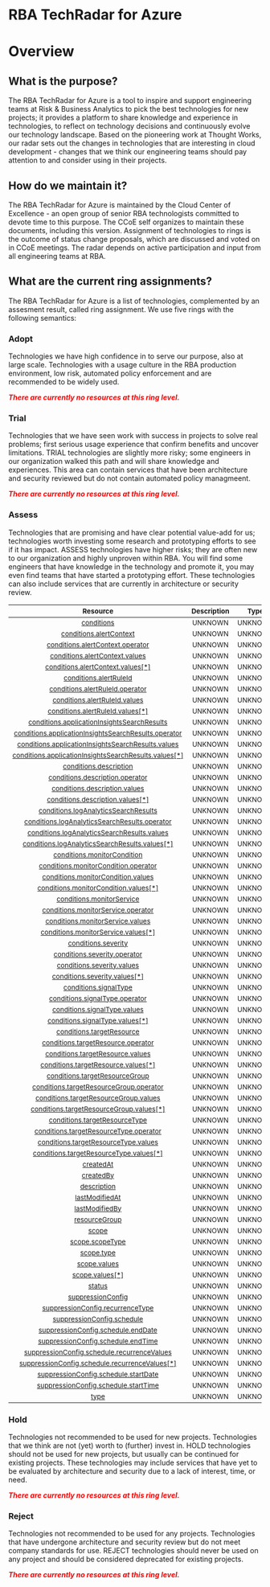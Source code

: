 
RBA TechRadar for Azure
=======================

# Overview

## What is the purpose?


The RBA TechRadar for Azure is a tool to inspire and support engineering teams at Risk & Business Analytics to pick the best technologies for new projects; it provides a platform to share knowledge and experience in technologies, to reflect on technology decisions and continuously evolve our technology landscape.  Based on the pioneering work at Thought Works, our radar sets out the changes in technologies that are interesting in cloud development - changes that we think our engineering teams should pay attention to and consider using in their projects.
## How do we maintain it?


The RBA TechRadar for Azure is maintained by the Cloud Center of Excellence - an open group of senior RBA technologists committed to devote time to this purpose.  The CCoE self organizes to maintain these documents, including this version.  Assignment of technologies to rings is the outcome of status change proposals, which are discussed and voted on in CCoE meetings.  The radar depends on active participation and input from all engineering teams at RBA.
## What are the current ring assignments?


The RBA TechRadar for Azure is a list of technologies, complemented by an assesment result, called ring assignment.  We use five rings with the following semantics:
### Adopt


Technologies we have high confidence in to serve our purpose, also at large scale.  Technologies with a usage culture in the RBA production environment, low risk, automated policy enforcement and are recommended to be widely used.  
  
***<font color="red"> There are currently no resources at this ring level. </font>***
### Trial


Technologies that we have seen work with success in projects to solve real problems;  first serious usage experience that confirm benefits and uncover limitations.  TRIAL technologies are slightly more risky; some engineers in our organization walked this path and will share knowledge and experiences.  This area can contain services that have been architecture and security reviewed but do not contain automated policy managmeent.  
  
***<font color="red"> There are currently no resources at this ring level. </font>***
### Assess


Technologies that are promising and have clear potential value-add for us; technologies worth investing some research and prototyping efforts to see if it has impact.  ASSESS technologies have higher risks;  they are often new to our organization and highly unproven within RBA.  You will find some engineers that have knowledge in the technology and promote it, you may even find teams that have started a prototyping effort.  These technologies can also include services that are currently in architecture or security review.  

|<sub>Resource</sub>|<sub>Description</sub>|<sub>Type</sub>|<sub>Status</sub>|
| :---: | :---: | :---: | :---: |
|<sub>[conditions](https://github.com/openrba/python-azure-techradar/tree/master/Microsoft.AlertsManagement/actionRules/conditions)</sub>|<sub>UNKNOWN</sub>|<sub>UNKNOWN</sub>|<sub>ASSESS</sub>|
|<sub>[conditions.alertContext](https://github.com/openrba/python-azure-techradar/tree/master/Microsoft.AlertsManagement/actionRules/conditions.alertContext)</sub>|<sub>UNKNOWN</sub>|<sub>UNKNOWN</sub>|<sub>ASSESS</sub>|
|<sub>[conditions.alertContext.operator](https://github.com/openrba/python-azure-techradar/tree/master/Microsoft.AlertsManagement/actionRules/conditions.alertContext.operator)</sub>|<sub>UNKNOWN</sub>|<sub>UNKNOWN</sub>|<sub>ASSESS</sub>|
|<sub>[conditions.alertContext.values](https://github.com/openrba/python-azure-techradar/tree/master/Microsoft.AlertsManagement/actionRules/conditions.alertContext.values)</sub>|<sub>UNKNOWN</sub>|<sub>UNKNOWN</sub>|<sub>ASSESS</sub>|
|<sub>[conditions.alertContext.values[*]](https://github.com/openrba/python-azure-techradar/tree/master/Microsoft.AlertsManagement/actionRules/conditions.alertContext.values[*])</sub>|<sub>UNKNOWN</sub>|<sub>UNKNOWN</sub>|<sub>ASSESS</sub>|
|<sub>[conditions.alertRuleId](https://github.com/openrba/python-azure-techradar/tree/master/Microsoft.AlertsManagement/actionRules/conditions.alertRuleId)</sub>|<sub>UNKNOWN</sub>|<sub>UNKNOWN</sub>|<sub>ASSESS</sub>|
|<sub>[conditions.alertRuleId.operator](https://github.com/openrba/python-azure-techradar/tree/master/Microsoft.AlertsManagement/actionRules/conditions.alertRuleId.operator)</sub>|<sub>UNKNOWN</sub>|<sub>UNKNOWN</sub>|<sub>ASSESS</sub>|
|<sub>[conditions.alertRuleId.values](https://github.com/openrba/python-azure-techradar/tree/master/Microsoft.AlertsManagement/actionRules/conditions.alertRuleId.values)</sub>|<sub>UNKNOWN</sub>|<sub>UNKNOWN</sub>|<sub>ASSESS</sub>|
|<sub>[conditions.alertRuleId.values[*]](https://github.com/openrba/python-azure-techradar/tree/master/Microsoft.AlertsManagement/actionRules/conditions.alertRuleId.values[*])</sub>|<sub>UNKNOWN</sub>|<sub>UNKNOWN</sub>|<sub>ASSESS</sub>|
|<sub>[conditions.applicationInsightsSearchResults](https://github.com/openrba/python-azure-techradar/tree/master/Microsoft.AlertsManagement/actionRules/conditions.applicationInsightsSearchResults)</sub>|<sub>UNKNOWN</sub>|<sub>UNKNOWN</sub>|<sub>ASSESS</sub>|
|<sub>[conditions.applicationInsightsSearchResults.operator](https://github.com/openrba/python-azure-techradar/tree/master/Microsoft.AlertsManagement/actionRules/conditions.applicationInsightsSearchResults.operator)</sub>|<sub>UNKNOWN</sub>|<sub>UNKNOWN</sub>|<sub>ASSESS</sub>|
|<sub>[conditions.applicationInsightsSearchResults.values](https://github.com/openrba/python-azure-techradar/tree/master/Microsoft.AlertsManagement/actionRules/conditions.applicationInsightsSearchResults.values)</sub>|<sub>UNKNOWN</sub>|<sub>UNKNOWN</sub>|<sub>ASSESS</sub>|
|<sub>[conditions.applicationInsightsSearchResults.values[*]](https://github.com/openrba/python-azure-techradar/tree/master/Microsoft.AlertsManagement/actionRules/conditions.applicationInsightsSearchResults.values[*])</sub>|<sub>UNKNOWN</sub>|<sub>UNKNOWN</sub>|<sub>ASSESS</sub>|
|<sub>[conditions.description](https://github.com/openrba/python-azure-techradar/tree/master/Microsoft.AlertsManagement/actionRules/conditions.description)</sub>|<sub>UNKNOWN</sub>|<sub>UNKNOWN</sub>|<sub>ASSESS</sub>|
|<sub>[conditions.description.operator](https://github.com/openrba/python-azure-techradar/tree/master/Microsoft.AlertsManagement/actionRules/conditions.description.operator)</sub>|<sub>UNKNOWN</sub>|<sub>UNKNOWN</sub>|<sub>ASSESS</sub>|
|<sub>[conditions.description.values](https://github.com/openrba/python-azure-techradar/tree/master/Microsoft.AlertsManagement/actionRules/conditions.description.values)</sub>|<sub>UNKNOWN</sub>|<sub>UNKNOWN</sub>|<sub>ASSESS</sub>|
|<sub>[conditions.description.values[*]](https://github.com/openrba/python-azure-techradar/tree/master/Microsoft.AlertsManagement/actionRules/conditions.description.values[*])</sub>|<sub>UNKNOWN</sub>|<sub>UNKNOWN</sub>|<sub>ASSESS</sub>|
|<sub>[conditions.logAnalyticsSearchResults](https://github.com/openrba/python-azure-techradar/tree/master/Microsoft.AlertsManagement/actionRules/conditions.logAnalyticsSearchResults)</sub>|<sub>UNKNOWN</sub>|<sub>UNKNOWN</sub>|<sub>ASSESS</sub>|
|<sub>[conditions.logAnalyticsSearchResults.operator](https://github.com/openrba/python-azure-techradar/tree/master/Microsoft.AlertsManagement/actionRules/conditions.logAnalyticsSearchResults.operator)</sub>|<sub>UNKNOWN</sub>|<sub>UNKNOWN</sub>|<sub>ASSESS</sub>|
|<sub>[conditions.logAnalyticsSearchResults.values](https://github.com/openrba/python-azure-techradar/tree/master/Microsoft.AlertsManagement/actionRules/conditions.logAnalyticsSearchResults.values)</sub>|<sub>UNKNOWN</sub>|<sub>UNKNOWN</sub>|<sub>ASSESS</sub>|
|<sub>[conditions.logAnalyticsSearchResults.values[*]](https://github.com/openrba/python-azure-techradar/tree/master/Microsoft.AlertsManagement/actionRules/conditions.logAnalyticsSearchResults.values[*])</sub>|<sub>UNKNOWN</sub>|<sub>UNKNOWN</sub>|<sub>ASSESS</sub>|
|<sub>[conditions.monitorCondition](https://github.com/openrba/python-azure-techradar/tree/master/Microsoft.AlertsManagement/actionRules/conditions.monitorCondition)</sub>|<sub>UNKNOWN</sub>|<sub>UNKNOWN</sub>|<sub>ASSESS</sub>|
|<sub>[conditions.monitorCondition.operator](https://github.com/openrba/python-azure-techradar/tree/master/Microsoft.AlertsManagement/actionRules/conditions.monitorCondition.operator)</sub>|<sub>UNKNOWN</sub>|<sub>UNKNOWN</sub>|<sub>ASSESS</sub>|
|<sub>[conditions.monitorCondition.values](https://github.com/openrba/python-azure-techradar/tree/master/Microsoft.AlertsManagement/actionRules/conditions.monitorCondition.values)</sub>|<sub>UNKNOWN</sub>|<sub>UNKNOWN</sub>|<sub>ASSESS</sub>|
|<sub>[conditions.monitorCondition.values[*]](https://github.com/openrba/python-azure-techradar/tree/master/Microsoft.AlertsManagement/actionRules/conditions.monitorCondition.values[*])</sub>|<sub>UNKNOWN</sub>|<sub>UNKNOWN</sub>|<sub>ASSESS</sub>|
|<sub>[conditions.monitorService](https://github.com/openrba/python-azure-techradar/tree/master/Microsoft.AlertsManagement/actionRules/conditions.monitorService)</sub>|<sub>UNKNOWN</sub>|<sub>UNKNOWN</sub>|<sub>ASSESS</sub>|
|<sub>[conditions.monitorService.operator](https://github.com/openrba/python-azure-techradar/tree/master/Microsoft.AlertsManagement/actionRules/conditions.monitorService.operator)</sub>|<sub>UNKNOWN</sub>|<sub>UNKNOWN</sub>|<sub>ASSESS</sub>|
|<sub>[conditions.monitorService.values](https://github.com/openrba/python-azure-techradar/tree/master/Microsoft.AlertsManagement/actionRules/conditions.monitorService.values)</sub>|<sub>UNKNOWN</sub>|<sub>UNKNOWN</sub>|<sub>ASSESS</sub>|
|<sub>[conditions.monitorService.values[*]](https://github.com/openrba/python-azure-techradar/tree/master/Microsoft.AlertsManagement/actionRules/conditions.monitorService.values[*])</sub>|<sub>UNKNOWN</sub>|<sub>UNKNOWN</sub>|<sub>ASSESS</sub>|
|<sub>[conditions.severity](https://github.com/openrba/python-azure-techradar/tree/master/Microsoft.AlertsManagement/actionRules/conditions.severity)</sub>|<sub>UNKNOWN</sub>|<sub>UNKNOWN</sub>|<sub>ASSESS</sub>|
|<sub>[conditions.severity.operator](https://github.com/openrba/python-azure-techradar/tree/master/Microsoft.AlertsManagement/actionRules/conditions.severity.operator)</sub>|<sub>UNKNOWN</sub>|<sub>UNKNOWN</sub>|<sub>ASSESS</sub>|
|<sub>[conditions.severity.values](https://github.com/openrba/python-azure-techradar/tree/master/Microsoft.AlertsManagement/actionRules/conditions.severity.values)</sub>|<sub>UNKNOWN</sub>|<sub>UNKNOWN</sub>|<sub>ASSESS</sub>|
|<sub>[conditions.severity.values[*]](https://github.com/openrba/python-azure-techradar/tree/master/Microsoft.AlertsManagement/actionRules/conditions.severity.values[*])</sub>|<sub>UNKNOWN</sub>|<sub>UNKNOWN</sub>|<sub>ASSESS</sub>|
|<sub>[conditions.signalType](https://github.com/openrba/python-azure-techradar/tree/master/Microsoft.AlertsManagement/actionRules/conditions.signalType)</sub>|<sub>UNKNOWN</sub>|<sub>UNKNOWN</sub>|<sub>ASSESS</sub>|
|<sub>[conditions.signalType.operator](https://github.com/openrba/python-azure-techradar/tree/master/Microsoft.AlertsManagement/actionRules/conditions.signalType.operator)</sub>|<sub>UNKNOWN</sub>|<sub>UNKNOWN</sub>|<sub>ASSESS</sub>|
|<sub>[conditions.signalType.values](https://github.com/openrba/python-azure-techradar/tree/master/Microsoft.AlertsManagement/actionRules/conditions.signalType.values)</sub>|<sub>UNKNOWN</sub>|<sub>UNKNOWN</sub>|<sub>ASSESS</sub>|
|<sub>[conditions.signalType.values[*]](https://github.com/openrba/python-azure-techradar/tree/master/Microsoft.AlertsManagement/actionRules/conditions.signalType.values[*])</sub>|<sub>UNKNOWN</sub>|<sub>UNKNOWN</sub>|<sub>ASSESS</sub>|
|<sub>[conditions.targetResource](https://github.com/openrba/python-azure-techradar/tree/master/Microsoft.AlertsManagement/actionRules/conditions.targetResource)</sub>|<sub>UNKNOWN</sub>|<sub>UNKNOWN</sub>|<sub>ASSESS</sub>|
|<sub>[conditions.targetResource.operator](https://github.com/openrba/python-azure-techradar/tree/master/Microsoft.AlertsManagement/actionRules/conditions.targetResource.operator)</sub>|<sub>UNKNOWN</sub>|<sub>UNKNOWN</sub>|<sub>ASSESS</sub>|
|<sub>[conditions.targetResource.values](https://github.com/openrba/python-azure-techradar/tree/master/Microsoft.AlertsManagement/actionRules/conditions.targetResource.values)</sub>|<sub>UNKNOWN</sub>|<sub>UNKNOWN</sub>|<sub>ASSESS</sub>|
|<sub>[conditions.targetResource.values[*]](https://github.com/openrba/python-azure-techradar/tree/master/Microsoft.AlertsManagement/actionRules/conditions.targetResource.values[*])</sub>|<sub>UNKNOWN</sub>|<sub>UNKNOWN</sub>|<sub>ASSESS</sub>|
|<sub>[conditions.targetResourceGroup](https://github.com/openrba/python-azure-techradar/tree/master/Microsoft.AlertsManagement/actionRules/conditions.targetResourceGroup)</sub>|<sub>UNKNOWN</sub>|<sub>UNKNOWN</sub>|<sub>ASSESS</sub>|
|<sub>[conditions.targetResourceGroup.operator](https://github.com/openrba/python-azure-techradar/tree/master/Microsoft.AlertsManagement/actionRules/conditions.targetResourceGroup.operator)</sub>|<sub>UNKNOWN</sub>|<sub>UNKNOWN</sub>|<sub>ASSESS</sub>|
|<sub>[conditions.targetResourceGroup.values](https://github.com/openrba/python-azure-techradar/tree/master/Microsoft.AlertsManagement/actionRules/conditions.targetResourceGroup.values)</sub>|<sub>UNKNOWN</sub>|<sub>UNKNOWN</sub>|<sub>ASSESS</sub>|
|<sub>[conditions.targetResourceGroup.values[*]](https://github.com/openrba/python-azure-techradar/tree/master/Microsoft.AlertsManagement/actionRules/conditions.targetResourceGroup.values[*])</sub>|<sub>UNKNOWN</sub>|<sub>UNKNOWN</sub>|<sub>ASSESS</sub>|
|<sub>[conditions.targetResourceType](https://github.com/openrba/python-azure-techradar/tree/master/Microsoft.AlertsManagement/actionRules/conditions.targetResourceType)</sub>|<sub>UNKNOWN</sub>|<sub>UNKNOWN</sub>|<sub>ASSESS</sub>|
|<sub>[conditions.targetResourceType.operator](https://github.com/openrba/python-azure-techradar/tree/master/Microsoft.AlertsManagement/actionRules/conditions.targetResourceType.operator)</sub>|<sub>UNKNOWN</sub>|<sub>UNKNOWN</sub>|<sub>ASSESS</sub>|
|<sub>[conditions.targetResourceType.values](https://github.com/openrba/python-azure-techradar/tree/master/Microsoft.AlertsManagement/actionRules/conditions.targetResourceType.values)</sub>|<sub>UNKNOWN</sub>|<sub>UNKNOWN</sub>|<sub>ASSESS</sub>|
|<sub>[conditions.targetResourceType.values[*]](https://github.com/openrba/python-azure-techradar/tree/master/Microsoft.AlertsManagement/actionRules/conditions.targetResourceType.values[*])</sub>|<sub>UNKNOWN</sub>|<sub>UNKNOWN</sub>|<sub>ASSESS</sub>|
|<sub>[createdAt](https://github.com/openrba/python-azure-techradar/tree/master/Microsoft.AlertsManagement/actionRules/createdAt)</sub>|<sub>UNKNOWN</sub>|<sub>UNKNOWN</sub>|<sub>ASSESS</sub>|
|<sub>[createdBy](https://github.com/openrba/python-azure-techradar/tree/master/Microsoft.AlertsManagement/actionRules/createdBy)</sub>|<sub>UNKNOWN</sub>|<sub>UNKNOWN</sub>|<sub>ASSESS</sub>|
|<sub>[description](https://github.com/openrba/python-azure-techradar/tree/master/Microsoft.AlertsManagement/actionRules/description)</sub>|<sub>UNKNOWN</sub>|<sub>UNKNOWN</sub>|<sub>ASSESS</sub>|
|<sub>[lastModifiedAt](https://github.com/openrba/python-azure-techradar/tree/master/Microsoft.AlertsManagement/actionRules/lastModifiedAt)</sub>|<sub>UNKNOWN</sub>|<sub>UNKNOWN</sub>|<sub>ASSESS</sub>|
|<sub>[lastModifiedBy](https://github.com/openrba/python-azure-techradar/tree/master/Microsoft.AlertsManagement/actionRules/lastModifiedBy)</sub>|<sub>UNKNOWN</sub>|<sub>UNKNOWN</sub>|<sub>ASSESS</sub>|
|<sub>[resourceGroup](https://github.com/openrba/python-azure-techradar/tree/master/Microsoft.AlertsManagement/actionRules/resourceGroup)</sub>|<sub>UNKNOWN</sub>|<sub>UNKNOWN</sub>|<sub>ASSESS</sub>|
|<sub>[scope](https://github.com/openrba/python-azure-techradar/tree/master/Microsoft.AlertsManagement/actionRules/scope)</sub>|<sub>UNKNOWN</sub>|<sub>UNKNOWN</sub>|<sub>ASSESS</sub>|
|<sub>[scope.scopeType](https://github.com/openrba/python-azure-techradar/tree/master/Microsoft.AlertsManagement/actionRules/scope.scopeType)</sub>|<sub>UNKNOWN</sub>|<sub>UNKNOWN</sub>|<sub>ASSESS</sub>|
|<sub>[scope.type](https://github.com/openrba/python-azure-techradar/tree/master/Microsoft.AlertsManagement/actionRules/scope.type)</sub>|<sub>UNKNOWN</sub>|<sub>UNKNOWN</sub>|<sub>ASSESS</sub>|
|<sub>[scope.values](https://github.com/openrba/python-azure-techradar/tree/master/Microsoft.AlertsManagement/actionRules/scope.values)</sub>|<sub>UNKNOWN</sub>|<sub>UNKNOWN</sub>|<sub>ASSESS</sub>|
|<sub>[scope.values[*]](https://github.com/openrba/python-azure-techradar/tree/master/Microsoft.AlertsManagement/actionRules/scope.values[*])</sub>|<sub>UNKNOWN</sub>|<sub>UNKNOWN</sub>|<sub>ASSESS</sub>|
|<sub>[status](https://github.com/openrba/python-azure-techradar/tree/master/Microsoft.AlertsManagement/actionRules/status)</sub>|<sub>UNKNOWN</sub>|<sub>UNKNOWN</sub>|<sub>ASSESS</sub>|
|<sub>[suppressionConfig](https://github.com/openrba/python-azure-techradar/tree/master/Microsoft.AlertsManagement/actionRules/suppressionConfig)</sub>|<sub>UNKNOWN</sub>|<sub>UNKNOWN</sub>|<sub>ASSESS</sub>|
|<sub>[suppressionConfig.recurrenceType](https://github.com/openrba/python-azure-techradar/tree/master/Microsoft.AlertsManagement/actionRules/suppressionConfig.recurrenceType)</sub>|<sub>UNKNOWN</sub>|<sub>UNKNOWN</sub>|<sub>ASSESS</sub>|
|<sub>[suppressionConfig.schedule](https://github.com/openrba/python-azure-techradar/tree/master/Microsoft.AlertsManagement/actionRules/suppressionConfig.schedule)</sub>|<sub>UNKNOWN</sub>|<sub>UNKNOWN</sub>|<sub>ASSESS</sub>|
|<sub>[suppressionConfig.schedule.endDate](https://github.com/openrba/python-azure-techradar/tree/master/Microsoft.AlertsManagement/actionRules/suppressionConfig.schedule.endDate)</sub>|<sub>UNKNOWN</sub>|<sub>UNKNOWN</sub>|<sub>ASSESS</sub>|
|<sub>[suppressionConfig.schedule.endTime](https://github.com/openrba/python-azure-techradar/tree/master/Microsoft.AlertsManagement/actionRules/suppressionConfig.schedule.endTime)</sub>|<sub>UNKNOWN</sub>|<sub>UNKNOWN</sub>|<sub>ASSESS</sub>|
|<sub>[suppressionConfig.schedule.recurrenceValues](https://github.com/openrba/python-azure-techradar/tree/master/Microsoft.AlertsManagement/actionRules/suppressionConfig.schedule.recurrenceValues)</sub>|<sub>UNKNOWN</sub>|<sub>UNKNOWN</sub>|<sub>ASSESS</sub>|
|<sub>[suppressionConfig.schedule.recurrenceValues[*]](https://github.com/openrba/python-azure-techradar/tree/master/Microsoft.AlertsManagement/actionRules/suppressionConfig.schedule.recurrenceValues[*])</sub>|<sub>UNKNOWN</sub>|<sub>UNKNOWN</sub>|<sub>ASSESS</sub>|
|<sub>[suppressionConfig.schedule.startDate](https://github.com/openrba/python-azure-techradar/tree/master/Microsoft.AlertsManagement/actionRules/suppressionConfig.schedule.startDate)</sub>|<sub>UNKNOWN</sub>|<sub>UNKNOWN</sub>|<sub>ASSESS</sub>|
|<sub>[suppressionConfig.schedule.startTime](https://github.com/openrba/python-azure-techradar/tree/master/Microsoft.AlertsManagement/actionRules/suppressionConfig.schedule.startTime)</sub>|<sub>UNKNOWN</sub>|<sub>UNKNOWN</sub>|<sub>ASSESS</sub>|
|<sub>[type](https://github.com/openrba/python-azure-techradar/tree/master/Microsoft.AlertsManagement/actionRules/type)</sub>|<sub>UNKNOWN</sub>|<sub>UNKNOWN</sub>|<sub>ASSESS</sub>|

### Hold


Technologies not recommended to be used for new projects. Technologies that we think are not (yet) worth to (further) invest in.  HOLD technologies should not be used for new projects, but usually can be continued for existing projects.  These technologies may include services that have yet to be evaluated by architecture and security due to a lack of interest, time, or need.  
  
***<font color="red"> There are currently no resources at this ring level. </font>***
### Reject


Technologies not recommended to be used for any projects. Technologies that have undergone architecture and security review but do not meet company standards for use.  REJECT technologies should never be used on any project and should be considered deprecated for existing projects.  
  
***<font color="red"> There are currently no resources at this ring level. </font>***